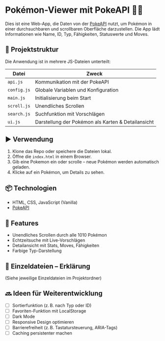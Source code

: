 # Pokémon-Viewer mit PokeAPI 🐱‍👤

Dies ist eine Web-App, die Daten von der [PokeAPI](https://pokeapi.co/) nutzt, um Pokémon in einer durchsuchbaren und scrollbaren Oberfläche darzustellen. Die App lädt Informationen wie Name, ID, Typ, Fähigkeiten, Statuswerte und Moves.

## 🔧 Projektstruktur

Die Anwendung ist in mehrere JS-Dateien unterteilt:

| Datei         | Zweck |
|---------------|-------|
| `api.js`      | Kommunikation mit der PokeAPI |
| `config.js`   | Globale Variablen und Konfiguration |
| `main.js`     | Initialisierung beim Start |
| `scroll.js`   | Unendliches Scrollen |
| `search.js`   | Suchfunktion mit Vorschlägen |
| `ui.js`       | Darstellung der Pokémon als Karten & Detailansicht |

## ▶️ Verwendung

1. Klone das Repo oder speichere die Dateien lokal.
2. Öffne die `index.html` in einem Browser.
3. Gib eine Pokemon ein oder scrolle – neue Pokémon werden automatisch geladen.
4. Klicke auf ein Pokémon, um Details zu sehen.

## 📦 Technologien

- HTML, CSS, JavaScript (Vanilla)
- [PokeAPI](https://pokeapi.co/)

## 🚀 Features

- Unendliches Scrollen durch alle 1010 Pokémon
- Echtzeitsuche mit Live-Vorschlägen
- Detailansicht mit Stats, Moves, Fähigkeiten
- Farbige Typ-Darstellung

## 📁 Einzeldateien – Erklärung
(Siehe jeweilige Einzeldateien im Projektordner)

## 🔜 Ideen für Weiterentwicklung

- [ ] Sortierfunktion (z. B. nach Typ oder ID)
- [ ] Favoriten-Funktion mit LocalStorage
- [ ] Dark Mode
- [ ] Responsive Design optimieren
- [ ] Barrierefreiheit (z. B. Tastatursteuerung, ARIA-Tags)
- [ ] Caching persistenter machen
